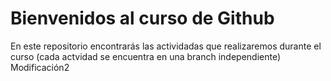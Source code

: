 # Bienvenidos al curso de Github
En este repositorio encontrarás las actividadas que realizaremos durante el curso (cada actvidad se encuentra en una branch independiente)
Modificación2